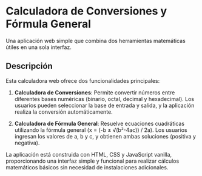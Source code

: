 # Calculadora de Conversiones y Fórmula General

Una aplicación web simple que combina dos herramientas matemáticas útiles en una sola interfaz.

## Descripción

Esta calculadora web ofrece dos funcionalidades principales:

1. **Calculadora de Conversiones**: Permite convertir números entre diferentes bases numéricas (binario, octal, decimal y hexadecimal). Los usuarios pueden seleccionar la base de entrada y salida, y la aplicación realiza la conversión automáticamente.

2. **Calculadora de Fórmula General**: Resuelve ecuaciones cuadráticas utilizando la fórmula general (x = (-b ± √(b²-4ac)) / 2a). Los usuarios ingresan los valores de a, b y c, y obtienen ambas soluciones (positiva y negativa).

La aplicación está construida con HTML, CSS y JavaScript vanilla, proporcionando una interfaz simple y funcional para realizar cálculos matemáticos básicos sin necesidad de instalaciones adicionales.
